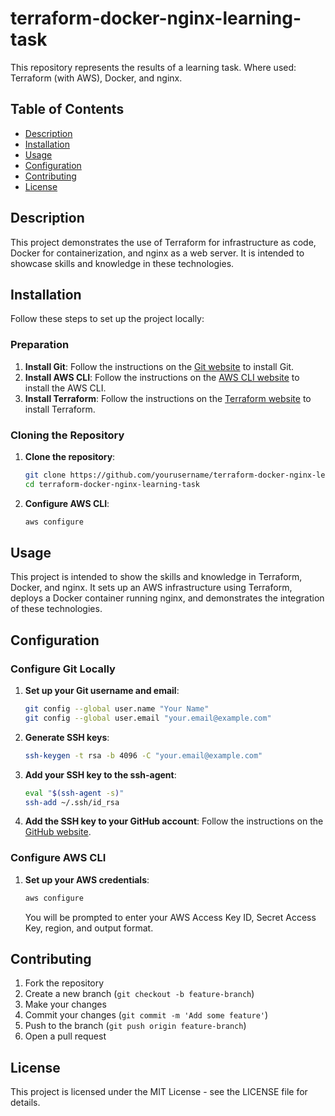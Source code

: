 # terraform-docker-nginx-learning-task

This repository represents the results of a learning task. Where used: Terraform (with AWS), Docker, and nginx.

## Table of Contents

- [Description](#description)
- [Installation](#installation)
- [Usage](#usage)
- [Configuration](#configuration)
- [Contributing](#contributing)
- [License](#license)

## Description

This project demonstrates the use of Terraform for infrastructure as code, Docker for containerization, and nginx as a web server. It is intended to showcase skills and knowledge in these technologies.

## Installation

Follow these steps to set up the project locally:

### Preparation

1. **Install Git**: Follow the instructions on the [Git website](https://git-scm.com/book/en/v2/Getting-Started-Installing-Git) to install Git.
2. **Install AWS CLI**: Follow the instructions on the [AWS CLI website](https://docs.aws.amazon.com/cli/latest/userguide/install-cliv2.html) to install the AWS CLI.
3. **Install Terraform**: Follow the instructions on the [Terraform website](https://learn.hashicorp.com/tutorials/terraform/install-cli) to install Terraform.

### Cloning the Repository

1. **Clone the repository**:

    ```sh
    git clone https://github.com/yourusername/terraform-docker-nginx-learning-task.git
    cd terraform-docker-nginx-learning-task
    ```

2. **Configure AWS CLI**:

    ```sh
    aws configure
    ```

## Usage

This project is intended to show the skills and knowledge in Terraform, Docker, and nginx. It sets up an AWS infrastructure using Terraform, deploys a Docker container running nginx, and demonstrates the integration of these technologies.

## Configuration

### Configure Git Locally

1. **Set up your Git username and email**:

    ```sh
    git config --global user.name "Your Name"
    git config --global user.email "your.email@example.com"
    ```

2. **Generate SSH keys**:

    ```sh
    ssh-keygen -t rsa -b 4096 -C "your.email@example.com"
    ```

3. **Add your SSH key to the ssh-agent**:

    ```sh
    eval "$(ssh-agent -s)"
    ssh-add ~/.ssh/id_rsa
    ```

4. **Add the SSH key to your GitHub account**: Follow the instructions on the [GitHub website](https://docs.github.com/en/github/authenticating-to-github/connecting-to-github-with-ssh).

### Configure AWS CLI

1. **Set up your AWS credentials**:

    ```sh
    aws configure
    ```

    You will be prompted to enter your AWS Access Key ID, Secret Access Key, region, and output format.

## Contributing

1. Fork the repository
2. Create a new branch (`git checkout -b feature-branch`)
3. Make your changes
4. Commit your changes (`git commit -m 'Add some feature'`)
5. Push to the branch (`git push origin feature-branch`)
6. Open a pull request

## License

This project is licensed under the MIT License - see the LICENSE file for details.
